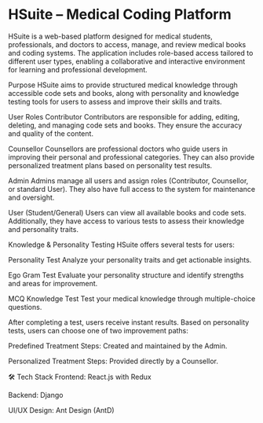 # HSuite  – Medical Coding Platform

HSuite is a web-based platform designed for medical students, professionals, and doctors to access, manage, and review medical books and coding systems. The application includes role-based access tailored to different user types, enabling a collaborative and interactive environment for learning and professional development.

Purpose
HSuite aims to provide structured medical knowledge through accessible code sets and books, along with personality and knowledge testing tools for users to assess and improve their skills and traits.

 User Roles
Contributor
Contributors are responsible for adding, editing, deleting, and managing code sets and books. They ensure the accuracy and quality of the content.

Counsellor
Counsellors are professional doctors who guide users in improving their personal and professional categories. They can also provide personalized treatment plans based on personality test results.

Admin
Admins manage all users and assign roles (Contributor, Counsellor, or standard User). They also have full access to the system for maintenance and oversight.

User (Student/General)
Users can view all available books and code sets. Additionally, they have access to various tests to assess their knowledge and personality traits.

 Knowledge & Personality Testing
HSuite offers several tests for users:

Personality Test
Analyze your personality traits and get actionable insights.

Ego Gram Test
Evaluate your personality structure and identify strengths and areas for improvement.

MCQ Knowledge Test
Test your medical knowledge through multiple-choice questions.

After completing a test, users receive instant results. Based on personality tests, users can choose one of two improvement paths:

Predefined Treatment Steps: Created and maintained by the Admin.

Personalized Treatment Steps: Provided directly by a Counsellor.

🛠️ Tech Stack
Frontend: React.js with Redux

Backend: Django

UI/UX Design: Ant Design (AntD)